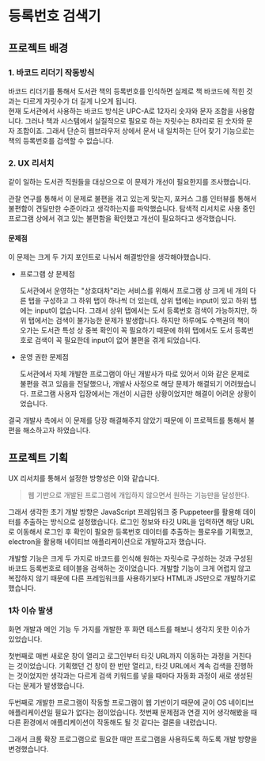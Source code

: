 # 등록번호 검색기

## 프로젝트 배경

### 1. 바코드 리더기 작동방식

바코드 리더기를 통해서 도서관 책의 등록번호를 인식하면 실제로 책 바코드에 적힌 것과는 다르게 자릿수가 더 길게 나오게 됩니다.  
현재 도서관에서 사용하는 바코드 방식은 UPC-A로 12자리 숫자와 문자 조합을 사용합니다.
그러나 책과 시스템에서 실질적으로 필요로 하는 자릿수는 8자리로 된 숫자와 문자 조합이죠.
그래서 단순히 웹브라우저 상에서 문서 내 일치하는 단어 찾기 기능으로는 책의 등록번호를 검색할 수 없습니다.

### 2. UX 리서치

같이 일하는 도서관 직원들을 대상으으로 이 문제가 개선이 필요한지를 조사했습니다.

관찰 연구를 통해서 이 문제로 불편을 겪고 있는게 맞는지, 포커스 그룹 인터뷰를 통해서 불편함이 견딜만한 수준이라고 생각하는지를 파악했습니다.
탐색적 리서치로 사용 중인 프로그램 상에서 겪고 있는 불편함을 확인했고 개선이 필요하다고 생각했습니다.

#### 문제점

이 문제는 크게 두 가지 포인트로 나눠서 해결방안을 생각해야했습니다.

- 프로그램 상 문제점

  도서관에서 운영하는 "상호대차"라는 서비스를 위해서 프로그램 상 크게 네 개의 다른 탭을 구성하고 그 하위 탭이 하나씩 더 있는데, 상위 탭에는 input이 있고 하위 탭에는 input이 없습니다.
  그래서 상위 탭에서는 도서 등록번호 검색이 가능하지만, 하위 탭에서는 검색이 불가능한 문제가 발생합니다.
  하지만 하루에도 수백권의 책이 오가는 도서관 특성 상 중복 확인이 꼭 필요하기 때문에 하위 탭에서도 도서 등록번호로 검색이 꼭 필요한데 input이 없어 불편을 겪게 되었습니다.

- 운영 권한 문제점

  도서관에서 자체 개발한 프로그램이 아닌 개발사가 따로 있어서 이와 같은 문제로 불편을 겪고 있음을 전달했으나, 개발사 사정으로 해당 문제가 해결되기 어려웠습니다.
  프로그램 사용자 입장에서는 개선이 시급한 상황이었지만 해결이 어려운 상황이었습니다.

결국 개발사 측에서 이 문제를 당장 해결해주지 않았기 때문에 이 프로젝트를 통해서 불편을 해소하고자 하였습니다.

## 프로젝트 기획

UX 리서치를 통해서 설정한 방향성은 이와 같습니다.

> 웹 기반으로 개발된 프로그램에 개입하지 않으면서 원하는 기능만을 달성한다.

그래서 생각한 초기 개발 방향은 JavaScript 프레임워크 중 Puppeteer를 활용해 데이터를 추출하는 방식으로 설정했습니다.
로그인 정보와 타깃 URL을 입력하면 해당 URL로 이동해서 로그인 후 확인이 필요한 등록번호 데이터를 추출하는 플로우를 기획했고, electron을 활용해 네이티브 애플리케이션으로 개발하고자 했습니다.

개발할 기능은 크게 두 가지로 바코드를 인식해 원하는 자릿수로 구성하는 것과 구성된 바코드 등록번호로 테이블을 검색하는 것이었습니다. 개발할 기능이 크게 어렵지 않고 복잡하지 않기 때문에 다른 프레임워크를 사용하기보다 HTML과 JS만으로 개발하기로 했습니다.

### 1차 이슈 발생

화면 개발과 메인 기능 두 가지를 개발한 후 화면 테스트를 해보니 생각지 못한 이슈가 있었습니다.

첫번째로 매번 새로운 창이 열리고 로그인부터 타깃 URL까지 이동하는 과정을 거친다는 것이었습니다. 기획했던 건 창이 한 번만 열리고, 타깃 URL에서 계속 검색을 진행하는 것이었지만 생각과는 다르게 검색 키워드를 넣을 때마다 자동화 과정이 새로 생성된다는 문제가 발생했습니다.

두번째로 개발한 프로그램이 작동할 프로그램이 웹 기반이기 때문에 굳이 OS 네이티브 애플리케이션일 필요가 없다는 점이었습니다. 첫번째 문제점과 연결 지어 생각해봤을 때 다른 환경에서 애플리케이션이 작동해도 될 것 같다는 결론을 내렸습니다.

그래서 크롬 확장 프로그램으로 필요한 때만 프로그램을 사용하도록 하도록 개발 방향을 변경했습니다.
